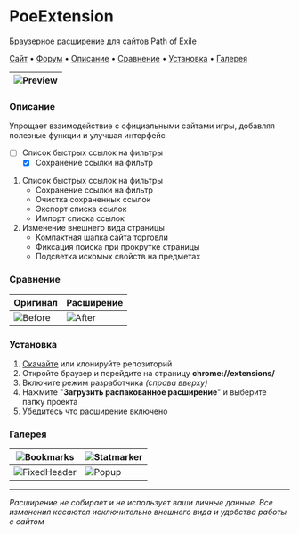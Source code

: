 # PoeExtension
Браузерное расширение для сайтов Path of Exile

[Сайт](https://custompoe.ru) • [Форум](https://ru.pathofexile.com/forum/view-thread/3703253) • [Описание](#Описание) • [Сравнение](#Сравнение) • [Установка](#Установка) • [Галерея](#Галерея)

| ![Preview](https://custompoe.ru/img/screens/tradePreview.png) |
|-------------|

### Описание
Упрощает взаимодействие с официальными сайтами игры, добавляя полезные функции и улучшая интерфейс

- [ ] Список быстрых ссылок на фильтры
    - [x] Сохранение ссылки на фильтр

1. Список быстрых ссылок на фильтры
    - Сохранение ссылки на фильтр
    - Очистка сохраненных ссылок
    - Экспорт списка ссылок
    - Импорт списка ссылок
3. Изменение внешнего вида страницы
    - Компактная шапка сайта торговли
    - Фиксация поиска при прокрутке страницы
    - Подсветка искомых свойств на предметах

### Сравнение
| Оригинал | Расширение |
|-------------|-------------|
| ![Before](https://custompoe.ru/img/screens/tradeBefore.png) | ![After](https://custompoe.ru/img/screens/tradeAfter.png) |

### Установка
1. [Скачайте](https://github.com/BeardedMark/PoeExtension/archive/refs/heads/main.zip) или клонируйте репозиторий 
2. Откройте браузер и перейдите на страницу **chrome://extensions/**
3. Включите режим разработчика *(справа вверху)*
4. Нажмите "**Загрузить распакованное расширение**" и выберите папку проекта
4. Убедитесь что расширение включено

### Галерея
| ![Bookmarks](https://custompoe.ru/img/screens/bookmarks.png) | ![Statmarker](https://custompoe.ru/img/screens/statmarker.png) |
|-------------|-------------|
| ![FixedHeader](https://custompoe.ru/img/screens/fixedHeader.png) | ![Popup](https://custompoe.ru/img/screens/popup.png) |

---
*Расширение не собирает и не использует ваши личные данные. Все изменения касаются исключительно внешнего вида и удобства работы с сайтом*
